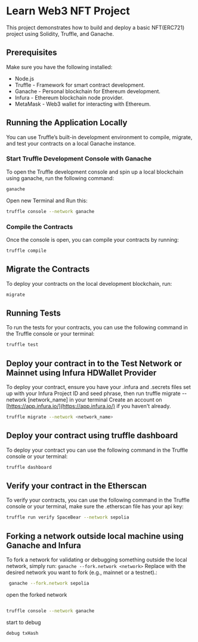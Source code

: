 # Learn Web3 NFT Project

This project demonstrates how to build and deploy a basic NFT(ERC721) project using Solidity, Truffle, and Ganache.

## Prerequisites

Make sure you have the following installed:

- Node.js
- Truffle - Framework for smart contract development.
- Ganache - Personal blockchain for Ethereum development.
- Infura - Ethereum blockchain node provider.
- MetaMask - Web3 wallet for interacting with Ethereum.

## Running the Application Locally

You can use Truffle’s built-in development environment to compile, migrate, and test your contracts on a local Ganache instance.

### Start Truffle Development Console with Ganache

To open the Truffle development console and spin up a local blockchain using ganache, run the following command:

```bash
ganache
```

Open new Terminal and Run this:

```bash
truffle console --network ganache
```

### Compile the Contracts

Once the console is open, you can compile your contracts by running:

```bash
truffle compile
```

## Migrate the Contracts

To deploy your contracts on the local development blockchain, run:

```bash
migrate
```

## Running Tests

To run the tests for your contracts, you can use the following command in the Truffle console or your terminal:

```bash
truffle test
```

## Deploy your contract in to the Test Network or Mainnet using Infura HDWallet Provider

To deploy your contract, ensure you have your .infura and .secrets files set up with your Infura Project ID and seed phrase, then run truffle migrate --network [network_name] in your terminal Create an account on [https://app.infura.io/](https://app.infura.io/) if you haven't already.

```bash
truffle migrate --network <network_name>
```

## Deploy your contract using truffle dashboard

To deploy your contract you can use the following command in the Truffle console or your terminal:

```bash
truffle dashboard
```

## Verify your contract in the Etherscan

To verify your contracts, you can use the following command in the Truffle console or your terminal, make sure the .etherscan file has your api key:

```bash
truffle run verify SpaceBear --network sepolia
```

## Forking a network outside local machine using Ganache and Infura

To fork a network for validating or debugging something outside the local network, simply run: `ganache --fork.network <network>` Replace <network> with the desired network you want to fork (e.g., mainnet or a testnet).:

```bash
 ganache --fork.network sepolia
```

open the forked network

```bash

truffle console --network ganache
```

start to debug

```bash
debug txHash
```
